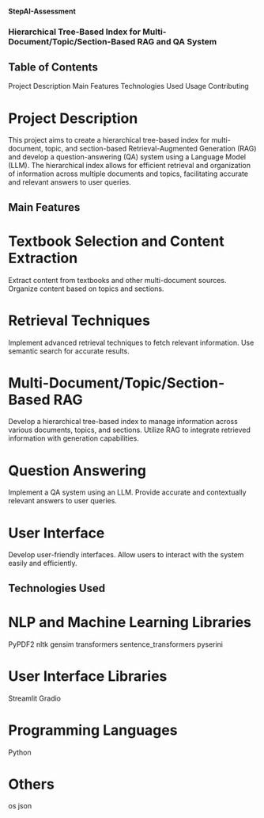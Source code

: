 #### StepAI-Assessment
### Hierarchical Tree-Based Index for Multi-Document/Topic/Section-Based RAG and QA System
## Table of Contents
Project Description
Main Features
Technologies Used
Usage
Contributing
# Project Description
This project aims to create a hierarchical tree-based index for multi-document, topic, and section-based Retrieval-Augmented Generation (RAG) and develop a question-answering (QA) system using a Language Model (LLM). The hierarchical index allows for efficient retrieval and organization of information across multiple documents and topics, facilitating accurate and relevant answers to user queries.

## Main Features
# Textbook Selection and Content Extraction

Extract content from textbooks and other multi-document sources.
Organize content based on topics and sections.
# Retrieval Techniques

Implement advanced retrieval techniques to fetch relevant information.
Use semantic search for accurate results.
# Multi-Document/Topic/Section-Based RAG

Develop a hierarchical tree-based index to manage information across various documents, topics, and sections.
Utilize RAG to integrate retrieved information with generation capabilities.
# Question Answering

Implement a QA system using an LLM.
Provide accurate and contextually relevant answers to user queries.
# User Interface

Develop user-friendly interfaces.
Allow users to interact with the system easily and efficiently.
## Technologies Used
# NLP and Machine Learning Libraries

PyPDF2
nltk
gensim
transformers
sentence_transformers
pyserini
# User Interface Libraries
Streamlit
Gradio
# Programming Languages

Python
# Others

os
json
